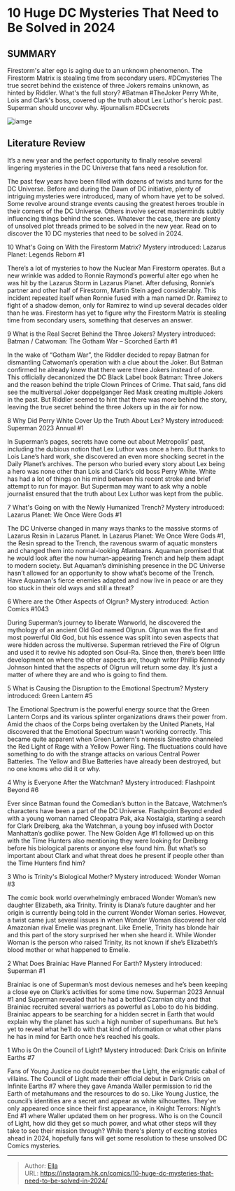 # 10 Huge DC Mysteries That Need to Be Solved in 2024


## SUMMARY 


 Firestorm&#39;s alter ego is aging due to an unknown phenomenon. The Firestorm Matrix is stealing time from secondary users. #DCmysteries 
 The true secret behind the existence of three Jokers remains unknown, as hinted by Riddler. What&#39;s the full story? #Batman #TheJoker 
 Perry White, Lois and Clark&#39;s boss, covered up the truth about Lex Luthor&#39;s heroic past. Superman should uncover why. #journalism #DCsecrets 

![iamge](https://static1.srcdn.com/wordpress/wp-content/uploads/2024/01/dc-mysteries-to-solve-in-2024.jpg)

## Literature Review

It’s a new year and the perfect opportunity to finally resolve several lingering mysteries in the DC Universe that fans need a resolution for.




The past few years have been filled with dozens of twists and turns for the DC Universe. Before and during the Dawn of DC initiative, plenty of intriguing mysteries were introduced, many of whom have yet to be solved. Some revolve around strange events causing the greatest heroes trouble in their corners of the DC Universe. Others involve secret masterminds subtly influencing things behind the scenes. Whatever the case, there are plenty of unsolved plot threads primed to be solved in the new year. Read on to discover the 10 DC mysteries that need to be solved in 2024.









 








 10  What&#39;s Going on With the Firestorm Matrix? 
Mystery introduced: Lazarus Planet: Legends Reborn #1
        

There’s a lot of mysteries to how the Nuclear Man Firestorm operates. But a new wrinkle was added to Ronnie Raymond’s powerful alter ego when he was hit by the Lazarus Storm in Lazarus Planet. After defusing, Ronnie’s partner and other half of Firestorm, Martin Stein aged considerably. This incident repeated itself when Ronnie fused with a man named Dr. Ramirez to fight of a shadow demon, only for Ramirez to wind up several decades older than he was. Firestorm has yet to figure why the Firestorm Matrix is stealing time from secondary users, something that deserves an answer.





 9  What is the Real Secret Behind the Three Jokers? 
Mystery introduced: Batman / Catwoman: The Gotham War – Scorched Earth #1
        

In the wake of “Gotham War”, the Riddler decided to repay Batman for dismantling Catwoman’s operation with a clue about the Joker. But Batman confirmed he already knew that there were three Jokers instead of one. This officially decanonized the DC Black Label book Batman: Three Jokers and the reason behind the triple Clown Princes of Crime. That said, fans did see the multiversal Joker doppelganger Red Mask creating multiple Jokers in the past. But Riddler seemed to hint that there was more behind the story, leaving the true secret behind the three Jokers up in the air for now.





 8  Why Did Perry White Cover Up the Truth About Lex? 
Mystery introduced: Superman 2023 Annual #1
        

In Superman’s pages, secrets have come out about Metropolis’ past, including the dubious notion that Lex Luthor was once a hero. But thanks to Lois Lane’s hard work, she discovered an even more shocking secret in the Daily Planet’s archives. The person who buried every story about Lex being a hero was none other than Lois and Clark’s old boss Perry White. White has had a lot of things on his mind between his recent stroke and brief attempt to run for mayor. But Superman may want to ask why a noble journalist ensured that the truth about Lex Luthor was kept from the public.





 7  What&#39;s Going on with the Newly Humanized Trench? 
Mystery introduced: Lazarus Planet: We Once Were Gods #1
        

The DC Universe changed in many ways thanks to the massive storms of Lazarus Resin in Lazarus Planet. In Lazarus Planet: We Once Were Gods #1, the Resin spread to the Trench, the ravenous swarm of aquatic monsters and changed them into normal-looking Atlanteans. Aquaman promised that he would look after the now human-appearing Trench and help them adapt to modern society. But Aquaman’s diminishing presence in the DC Universe hasn’t allowed for an opportunity to show what’s become of the Trench. Have Aquaman&#39;s fierce enemies adapted and now live in peace or are they too stuck in their old ways and still a threat?





 6  Where are the Other Aspects of Olgrun? 
Mystery introduced: Action Comics #1043
        

During Superman’s journey to liberate Warworld, he discovered the mythology of an ancient Old God named Olgrun. Olgrun was the first and most powerful Old God, but his essence was split into seven aspects that were hidden across the multiverse. Superman retrieved the Fire of Olgrun and used it to revive his adopted son Osul-Ra. Since then, there’s been little development on where the other aspects are, though writer Phillip Kennedy Johnson hinted that the aspects of Olgrun will return some day. It’s just a matter of where they are and who is going to find them.





 5  What is Causing the Disruption to the Emotional Spectrum? 
Mystery introduced: Green Lantern #5
        

The Emotional Spectrum is the powerful energy source that the Green Lantern Corps and its various splinter organizations draws their power from. Amid the chaos of the Corps being overtaken by the United Planets, Hal discovered that the Emotional Spectrum wasn’t working correctly. This became quite apparent when Green Lantern&#39;s nemesis Sinestro channeled the Red Light of Rage with a Yellow Power Ring. The fluctuations could have something to do with the strange attacks on various Central Power Batteries. The Yellow and Blue Batteries have already been destroyed, but no one knows who did it or why.





 4  Why is Everyone After the Watchman? 
Mystery introduced: Flashpoint Beyond #6
        

Ever since Batman found the Comedian’s button in the Batcave, Watchmen’s characters have been a part of the DC Universe. Flashpoint Beyond ended with a young woman named Cleopatra Pak, aka Nostalgia, starting a search for Clark Dreiberg, aka the Watchman, a young boy infused with Doctor Manhattan’s godlike power. The New Golden Age #1 followed up on this with the Time Hunters also mentioning they were looking for Dreiberg before his biological parents or anyone else found him. But what’s so important about Clark and what threat does he present if people other than the Time Hunters find him?





 3  Who is Trinity&#39;s Biological Mother? 
Mystery introduced: Wonder Woman #3


 







The comic book world overwhelmingly embraced Wonder Woman’s new daughter Elizabeth, aka Trinity. Trinity is Diana’s future daughter and her origin is currently being told in the current Wonder Woman series. However, a twist came just several issues in when Wonder Woman discovered her old Amazonian rival Emelie was pregnant. Like Emelie, Trinity has blonde hair and this part of the story surprised her when she heard it. While Wonder Woman is the person who raised Trinity, its not known if she’s Elizabeth’s blood mother or what happened to Emelie.





 2  What Does Brainiac Have Planned For Earth? 
Mystery introduced: Superman #1


 







Brainiac is one of Superman’s most devious nemeses and he’s been keeping a close eye on Clark’s activities for some time now. Superman 2023 Annual #1 and Superman revealed that he had a bottled Czarnian city and that Brainiac recruited several warriors as powerful as Lobo to do his bidding. Brainiac appears to be searching for a hidden secret in Earth that would explain why the planet has such a high number of superhumans. But he’s yet to reveal what he’ll do with that kind of information or what other plans he has in mind for Earth once he’s reached his goals.





 1  Who is On the Council of Light? 
Mystery introduced: Dark Crisis on Infinite Earths #7


 







Fans of Young Justice no doubt remember the Light, the enigmatic cabal of villains. The Council of Light made their official debut in Dark Crisis on Infinite Earths #7 where they gave Amanda Waller permission to rid the Earth of metahumans and the resources to do so. Like Young Justice, the council’s identities are a secret and appear as white silhouettes. They’ve only appeared once since their first appearance, in Knight Terrors: Night’s End #1 where Waller updated them on her progress. Who is on the Council of Light, how did they get so much power, and what other steps will they take to see their mission through?
While there&#39;s plenty of exciting stories ahead in 2024, hopefully fans will get some resolution to these unsolved DC Comics mysteries.


---

> Author: [Ella](https://instagram.hk.cn/)  
> URL: https://instagram.hk.cn/comics/10-huge-dc-mysteries-that-need-to-be-solved-in-2024/  

